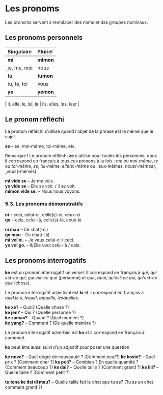 # Les pronoms

Les pronoms servent à remplacer des noms et des groupes nominaux.


## Les pronoms personnels

| Singulaire  | Pluriel       |
|:------------|:-------------|
| **mi**      | **mimon**    |
| je, me, moi | nous         |
| **tu**      | **tumon**    |
| tu, te, toi | vous         |
| **ye**      | **yemon**    |

| il, elle, le, lui, la | ils, elles, les, leur |


## Le pronom réfléchi

Le pronom réfléchi s'utilise quand l'objet de la phrase est le même que le sujet.

**se** 
– se, moi-même, toi-même, etc.

Remarque ! Le pronom réfléchi **ze** s'utilise pour toutes les personnes, donc il correspond en français à tous ces pronons à la fois : _me_ ou _moi-même_, _te_ ou _toi-même_, _se_, _lui-même_, _elle(s)-même_ ou _eux-mêmes, _nous(-mêmes)_, _vous(-mêmes).

**mi vide se**
– Je me vois.  
**ye vide se**
– Elle se voit. / Il se voit.  
**mimon vide se.**
– Nous nous voyons.


### 5.3. Les pronoms démonstratifs

**ni**
– ceci, celui-ci, celle(s)-ci, ceux-ci  
**go** 
– cela, celui-là, celle(s)-là, ceux-là

**ni mau** 
– Ce chat(-ci)  
**go mau** 
– Ce chat(-là)  
**mi vol ni.** 
– Je veux celui-ci / ceci.  
**ye vol go.** 
– Il/Elle veut celui-là / cela.




## Les pronoms interrogatifs

**ke** est un pronom interrogatif universel.
Il correspond en français à _qui_, _qui est-ce qui_, _qui est-ce que_ (personne) et _que_, _quoi_, _qu'est-ce qui_, _qu'est-ce que_ (chose).

Le pronom interrogatif adjectival est **ki**
et il correspond en français à _quel.le.s_, _lequel_, _laquelle_, _lesquelles_.

**ke xe?**
– Quoi? (Quelle chose ?)  
**ke jen?**
– Qui ? (Quelle personne ?)  
**ke zaman?**
– Quand ? (Quel moment ?)  
**ke yang?** 
– Comment ? (De quelle manière ?)

Le pronom interrogatif adverbial est **ko**
et il correspond en français à _comment_.

**ko** peut être aussi suivi d'un adjectif pour poser une question.

**ke nove?**
– Quel degré de nouveauté ? (Comment neuf?)
**ke koste?**
– Quel prix ? (Comment cher ?)
**ke poli?**
– Combien ? En quelle quantité ? (Comment beaucoup ?)
**ke dai?**
– Quelle taille ? (Comment grand ?)
**ke lili?**
– Quelle taille ? (Comment petit ?)

**tu tena ke dai di mau?**
– Quelle taille fait le chat que tu as? (Tu as un chat comment grand ?)

